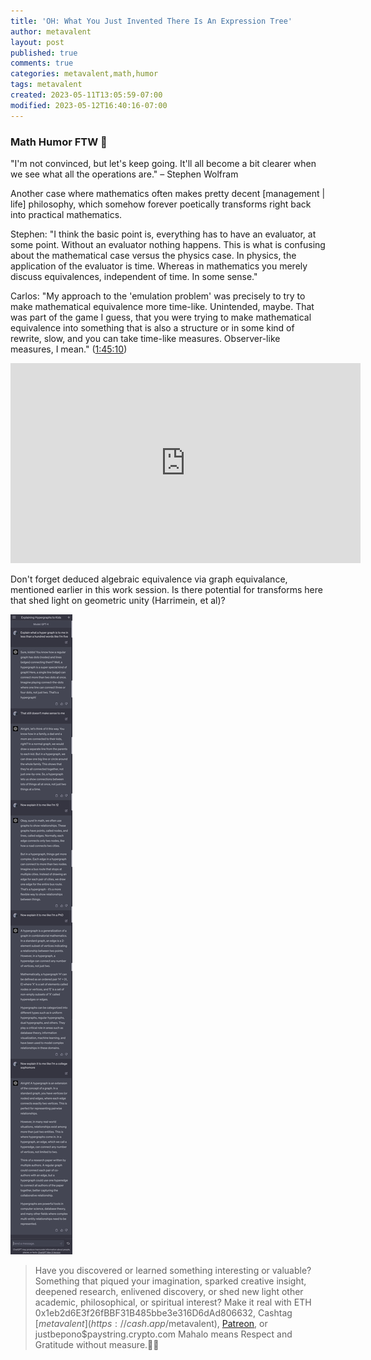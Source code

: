 ```yaml
---
title: 'OH: What You Just Invented There Is An Expression Tree'
author: metavalent
layout: post
published: true
comments: true
categories: metavalent,math,humor
tags: metavalent
created: 2023-05-11T13:05:59-07:00
modified: 2023-05-12T16:40:16-07:00
---
```


### Math Humor FTW 🤣

"I'm not convinced, but let's keep going. It'll all become a bit clearer when we see what all the operations are." &ndash; Stephen Wolfram

Another case where mathematics often makes pretty decent [management | life] philosophy, which somehow forever poetically transforms right back into practical mathematics.

Stephen: "I think the basic point is, everything has to have an evaluator, at some point. Without an evaluator nothing happens. This is what is confusing about the mathematical case versus the physics case. In physics, the application of the evaluator is time. Whereas in mathematics you merely discuss equivalences, independent of time. In some sense." 

Carlos: "My approach to the 'emulation problem' was precisely to try to make mathematical equivalence more time-like. Unintended, maybe. That was part of the game I guess, that you were trying to make mathematical equivalence into something that is also a structure or in some kind of rewrite, slow, and you can take time-like measures. Observer-like measures, I mean."
([1:45:10](https://www.youtube.com/embed/2-V3So3ipms?t=1h45m10s))

<iframe id="ytplayer" type="text/html loading="lazy" width="560" height="320"
  src="https://www.youtube.com/embed/2-V3So3ipms?t=1h45m10s"
  frameborder="0"></iframe>

Don't forget deduced algebraic equivalence via graph equivalance, mentioned earlier in this work session. Is there potential for transforms here that shed light on geometric unity (Harrimein, et al)?

![Explain It Like I'm Five](/assets/images/a32b8aa3c696e438f894bc03fef4a327.jpg "hypergraphs defined by GPT4")

<p></p>
<p></p>
<p></p>

> Have you discovered or learned something interesting or valuable? Something that piqued your imagination, sparked creative insight, deepened research, enlivened discovery, or shed new light other academic, philosophical, or spiritual interest? Make it real with ETH 0x1eb2d6E3f26fBBF31B485bbe3e316D6dAd806632, Cashtag [$metavalent](https://cash.app/$metavalent), [Patreon](https://patreon.com/metavalent), or justbepono$paystring.crypto.com Mahalo means Respect and Gratitude without measure.🙏🏼
